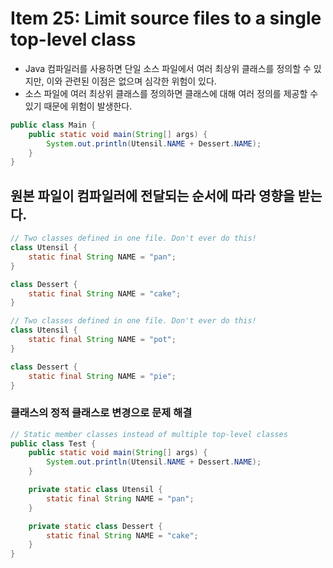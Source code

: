 # Item 25: Limit source files to a single top-level class

* Java 컴파일러를 사용하면 단일 소스 파일에서 여러 최상위 클래스를 정의할 수 있지만, 이와 관련된 이점은 없으며 심각한 위험이 있다.
* 소스 파일에 여러 최상위 클래스를 정의하면 클래스에 대해 여러 정의를 제공할 수 있기 때문에 위험이 발생한다.

```java
public class Main {
    public static void main(String[] args) {
        System.out.println(Utensil.NAME + Dessert.NAME);
    }
}
```

## 원본 파일이 컴파일러에 전달되는 순서에 따라 영향을 받는다.
```java
// Two classes defined in one file. Don't ever do this!
class Utensil {
    static final String NAME = "pan";
}

class Dessert {
    static final String NAME = "cake";
}
```

```java
// Two classes defined in one file. Don't ever do this!
class Utensil {
    static final String NAME = "pot";
}

class Dessert {
    static final String NAME = "pie";
}
```

### 클래스의 정적 클래스로 변경으로 문제 해결

```java
// Static member classes instead of multiple top-level classes
public class Test {
    public static void main(String[] args) {
        System.out.println(Utensil.NAME + Dessert.NAME);
    }

    private static class Utensil {
        static final String NAME = "pan";
    }

    private static class Dessert {
        static final String NAME = "cake";
    }
}